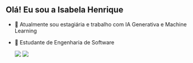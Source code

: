 ## Olá! Eu sou a Isabela Henrique 

- 🔭 Atualmente sou estagiária e trabalho com IA Generativa e Machine Learning
- 🌱 Estudante de Engenharia de Software

  <a href="https://www.linkedin.com/in/isabela-h-686331123/" target="_blank"><img src="https://img.shields.io/badge/-LinkedIn-%230077B5?style=for-the-badge&logo=linkedin&logoColor=white" target="_blank"></a> 
  <a href = "mailto:isabelaxnascimentoo@gmail.com"><img src="https://img.shields.io/badge/-Gmail-%23333?style=for-the-badge&logo=gmail&logoColor=white" target="_blank"></a>
</div>
